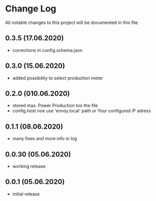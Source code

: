 # Change Log
All notable changes to this project will be documented in this file.
## 0.3.5 (17.06.2020)
- corrections in config.schema.json

## 0.3.0 (15.06.2020)
- added possibility to select production meter

## 0.2.0 (010.06.2020)
- stored max. Power Production too the file
- config.host noe use 'envoy.local' path or Your configured iP adress

## 0.1.1 (08.06.2020)
- many fixes and more info in log

## 0.0.30 (05.06.2020)
- working release

## 0.0.1 (05.06.2020)
- initial release